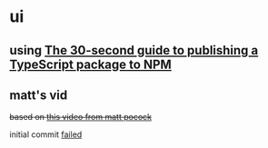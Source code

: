 # ui

## using [The 30-second guide to publishing a TypeScript package to NPM](https://cameronnokes.com/blog/the-30-second-guide-to-publishing-a-typescript-package-to-npm/)



## matt's vid

~~based on [this video from matt pocock](https://www.youtube.com/watch?v=eh89VE3Mk5g)~~

initial commit [failed](https://github.com/bacondotbuild/ui/actions/runs/4299469346)

